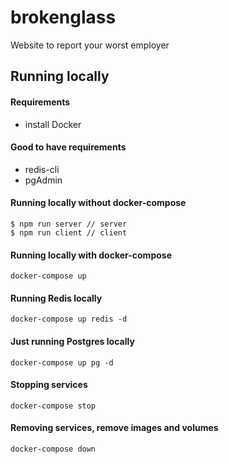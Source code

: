 # brokenglass

Website to report your worst employer

## Running locally
#### Requirements
- install Docker
#### Good to have requirements
- redis-cli
- pgAdmin

#### Running locally without docker-compose
```
$ npm run server // server
$ npm run client // client
```

#### Running locally with docker-compose
```
docker-compose up
```

#### Running Redis locally
```
docker-compose up redis -d
```

#### Just running Postgres locally
```
docker-compose up pg -d
```

#### Stopping services
```
docker-compose stop
```

#### Removing services, remove images and volumes
```
docker-compose down
```